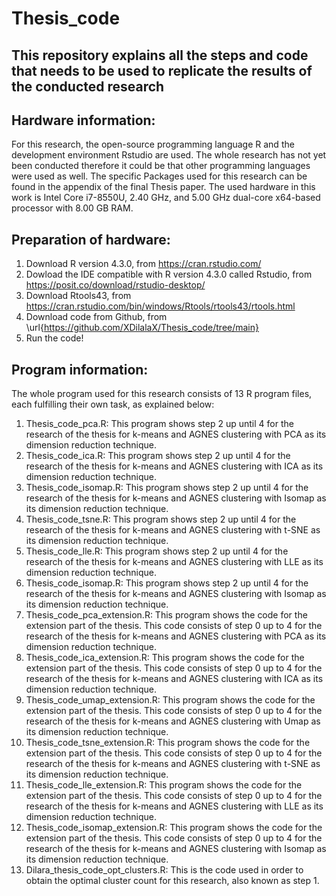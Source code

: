 # Thesis_code
This repository explains all the steps and code that needs to be used to replicate the results of the conducted research
-----------------------------------------------------------------------------------------------------------------
Hardware information: 
-----------------------------------------------------------------------------------------------------------------
For this research, the open-source programming language R and the development environment Rstudio are used. The whole research has not yet been conducted therefore it could be that other programming languages were used as well. The specific Packages used for this research can be found in the appendix of the final Thesis paper. The used hardware in this work is Intel Core i7-8550U, 2.40 GHz, and 5.00 GHz dual-core x64-based processor with 8.00 GB RAM. 

Preparation of hardware: 
-----------------------------------------------------------------------------------------------------------------
1. Download R version 4.3.0, from https://cran.rstudio.com/
2. Dowload the IDE compatible with R version 4.3.0 called Rstudio, from https://posit.co/download/rstudio-desktop/
3. Download Rtools43, from https://cran.rstudio.com/bin/windows/Rtools/rtools43/rtools.html
4. Download code from Github, from \url{https://github.com/XDilalaX/Thesis_code/tree/main}
5. Run the code!

Program information: 
-----------------------------------------------------------------------------------------------------------------
The whole program used for this research consists of 13 R program files, each fulfilling their own task, as explained below: 

1.  Thesis_code_pca.R: This program shows step 2 up until 4 for the research of the thesis for k-means and AGNES clustering with PCA as its dimension reduction technique. 
2. Thesis_code_ica.R: This program shows step 2 up until 4 for the research of the thesis for k-means and AGNES clustering with ICA as its dimension reduction technique.
3. Thesis_code_isomap.R: This program shows step 2 up until 4 for the research of the thesis for k-means and AGNES clustering with Isomap as its dimension reduction technique.
4. Thesis_code_tsne.R: This program shows step 2 up until 4 for the research of the thesis for k-means and AGNES clustering with t-SNE as its dimension reduction technique. 
5. Thesis_code_lle.R: This program shows step 2 up until 4 for the research of the thesis for k-means and AGNES clustering with LLE as its dimension reduction technique. 
6. Thesis_code_isomap.R: This program shows step 2 up until 4 for the research of the thesis for k-means and AGNES clustering with Isomap as its dimension reduction technique.
7. Thesis_code_pca_extension.R: This program shows the code for the extension part of the thesis. This code consists of step 0 up to 4 for the research of the thesis for k-means and AGNES clustering with PCA as its dimension reduction technique. 
8. Thesis_code_ica_extension.R: This program shows the code for the extension part of the thesis. This code consists of step 0 up to 4 for the research of the thesis for k-means and AGNES clustering with ICA as its dimension reduction technique. 
9. Thesis_code_umap_extension.R: This program shows the code for the extension part of the thesis. This code consists of step 0 up to 4 for the research of the thesis for k-means and AGNES clustering with Umap as its dimension reduction technique.
10. Thesis_code_tsne_extension.R: This program shows the code for the extension part of the thesis. This code consists of step 0 up to 4 for the research of the thesis for k-means and AGNES clustering with t-SNE as its dimension reduction technique.
11. Thesis_code_lle_extension.R: This program shows the code for the extension part of the thesis. This code consists of step 0 up to 4 for the research of the thesis for k-means and AGNES clustering with LLE as its dimension reduction technique.
12. Thesis_code_isomap_extension.R: This program shows the code for the extension part of the thesis. This code consists of step 0 up to 4 for the research of the thesis for k-means and AGNES clustering with Isomap as its dimension reduction technique.
13. Dilara_thesis_code_opt_clusters.R: This is the code used in order to obtain the optimal cluster count for this research, also known as step 1. 
